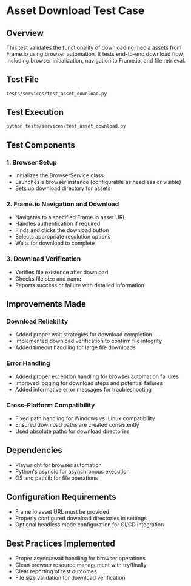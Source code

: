 # Asset Download Test Case

## Overview
This test validates the functionality of downloading media assets from Frame.io using browser automation. It tests end-to-end download flow, including browser initialization, navigation to Frame.io, and file retrieval.

## Test File
`tests/services/test_asset_download.py`

## Test Execution
```bash
python tests/services/test_asset_download.py
```

## Test Components

### 1. Browser Setup
- Initializes the BrowserService class
- Launches a browser instance (configurable as headless or visible)
- Sets up download directory for assets

### 2. Frame.io Navigation and Download
- Navigates to a specified Frame.io asset URL
- Handles authentication if required
- Finds and clicks the download button
- Selects appropriate resolution options
- Waits for download to complete

### 3. Download Verification
- Verifies file existence after download
- Checks file size and name
- Reports success or failure with detailed information

## Improvements Made

### Download Reliability
- Added proper wait strategies for download completion
- Implemented download verification to confirm file integrity
- Added timeout handling for large file downloads

### Error Handling
- Added proper exception handling for browser automation failures
- Improved logging for download steps and potential failures
- Added informative error messages for troubleshooting

### Cross-Platform Compatibility
- Fixed path handling for Windows vs. Linux compatibility
- Ensured download paths are created consistently
- Used absolute paths for download directories

## Dependencies
- Playwright for browser automation
- Python's asyncio for asynchronous execution
- OS and pathlib for file operations

## Configuration Requirements
- Frame.io asset URL must be provided
- Properly configured download directories in settings
- Optional headless mode configuration for CI/CD integration

## Best Practices Implemented
- Proper async/await handling for browser operations
- Clean browser resource management with try/finally
- Clear reporting of test outcomes
- File size validation for download verification